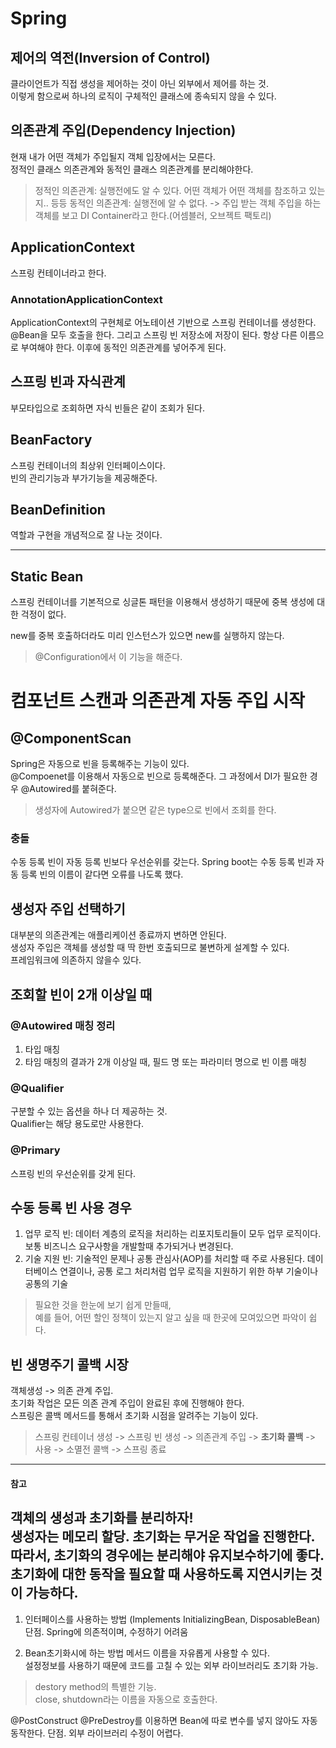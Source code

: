 # Spring

## 제어의 역전(Inversion of Control)
클라이언트가 직접 생성을 제어하는 것이 아닌 외부에서 제어를 하는 것.  
이렇게 함으로써 하나의 로직이 구체적인 클래스에 종속되지 않을 수 있다.

## 의존관계 주입(Dependency Injection)
현재 내가 어떤 객체가 주입될지 객체 입장에서는 모른다.  
정적인 클래스 의존관계와 동적인 클래스 의존관계를 분리해야한다.
> 정적인 의존관계: 실행전에도 알 수 있다. 어떤 객체가 어떤 객체를 참조하고 있는지.. 등등
> 동적인 의존관계: 실행전에 알 수 없다. -> 주입 받는 객체
주입을 하는 객체를 보고 DI Container라고 한다.(어셈블러, 오브젝트 팩토리)

## ApplicationContext
스프링 컨테이너라고 한다.
### AnnotationApplicationContext
ApplicationContext의 구현체로 어노테이션 기반으로 스프링 컨테이너를 생성한다.  
@Bean을 모두 호출을 한다. 그리고 스프링 빈 저장소에 저장이 된다. 항상 다른 이름으로 부여해야 한다. 이후에 동적인 의존관계를 넣어주게 된다.  

## 스프링 빈과 자식관계
부모타입으로 조회하면 자식 빈들은 같이 조회가 된다.

## BeanFactory
스프링 컨테이너의 최상위 인터페이스이다.  
빈의 관리기능과 부가기능을 제공해준다.

## BeanDefinition
역할과 구현을 개념적으로 잘 나눈 것이다.  


---
## Static Bean

스프링 컨테이너를 기본적으로 싱글톤 패턴을 이용해서 생성하기 때문에 중복 생성에 대한 걱정이 없다.

new를 중복 호출하더라도 미리 인스턴스가 있으면 new를 실행하지 않는다.  
> @Configuration에서 이 기능을 해준다.  

# 컴포넌트 스캔과 의존관계 자동 주입 시작 

## @ComponentScan
Spring은 자동으로 빈을 등록해주는 기능이 있다.  
@Compoenet를 이용해서 자동으로 빈으로 등록해준다. 그 과정에서 DI가 필요한 경우 @Autowired를 붙혀준다.
> 생성자에 Autowired가 붙으면 같은 type으로 빈에서 조회를 한다.  

### 충돌
수동 등록 빈이 자동 등록 빈보다 우선순위를 갖는다. Spring boot는 수동 등록 빈과 자동 등록 빈의 이름이 같다면 오류를 나도록 했다.

## 생성자 주입 선택하기
대부분의 의존관계는 애플리케이션 종료까지 변하면 안된다.  
생성자 주입은 객체를 생성할 때 딱 한번 호출되므로 불변하게 설계할 수 있다.  
프레임워크에 의존하지 않을수 있다.

## 조회할 빈이 2개 이상일 때

### @Autowired 매칭 정리
1. 타입 매칭
2. 타임 매칭의 결과가 2개 이상일 때, 필드 명 또는 파라미터 명으로 빈 이름 매칭

### @Qualifier
구분할 수 있는 옵션을 하나 더 제공하는 것.  
Qualifier는 해당 용도로만 사용한다.

### @Primary
스프링 빈의 우선순위를 갖게 된다.  

## 수동 등록 빈 사용 경우
1. 업무 로직 빈: 데이터 계층의 로직을 처리하는 리포지토리들이 모두 업무 로직이다. 보통 비즈니스 요구사항을 개발할때 추가되거나 변경된다.
2. 기술 지원 빈: 기술적인 문제나 공통 관심사(AOP)를 처리할 때 주로 사용된다. 데이터베이스 연결이나, 공통 로그 처리처럼 업무 로직을 지원하기 위한 하부 기술이나 공통의 기술

> 필요한 것을 한눈에 보기 쉽게 만들때,  
> 예를 들어, 어떤 할인 정책이 있는지 알고 싶을 때 한곳에 모여있으면 파악이 쉽다.

## 빈 생명주기 콜백 시장
객체생성 -> 의존 관계 주입.  
초기화 작업은 모든 의존 관계 주입이 완료된 후에 진행해야 한다.  
스프링은 콜백 메서드를 통해서 초기화 시점을 알려주는 기능이 있다.

> 스프링 컨테이너 생성 -> 스프링 빈 생성 -> 의존관계 주입 -> **초기화 콜백** -> 사용 -> 소멸전 콜백 -> 스프링 종료

---
#### **참고**
**객체의 생성과 초기화를 분리하자!**  
생성자는 메모리 할당. 초기화는 무거운 작업을 진행한다.  
따라서, 초기화의 경우에는 분리해야 유지보수하기에 좋다.  
초기화에 대한 동작을 필요할 때 사용하도록 지연시키는 것이 가능하다.
---

1. 인터페이스를 사용하는 방법 (Implements InitializingBean, DisposableBean)
단점. Spring에 의존적이며, 수정하기 어려움

2. Bean초기화시에 하는 방법
메서드 이름을 자유롭게 사용할 수 있다.  
설정정보를 사용하기 때문에 코드를 고칠 수 있는 외부 라이브러리도 초기화 가능.

> destory method의 특별한 기능.  
> close, shutdown라는 이름을 자동으로 호출한다.

@PostConstruct @PreDestroy를 이용하면 Bean에 따로 변수를 넣지 않아도 자동 동작한다.
단점. 외부 라이브러리 수정이 어렵다.